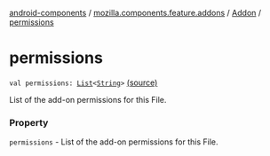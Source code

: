 [android-components](../../index.md) / [mozilla.components.feature.addons](../index.md) / [Addon](index.md) / [permissions](./permissions.md)

# permissions

`val permissions: `[`List`](https://kotlinlang.org/api/latest/jvm/stdlib/kotlin.collections/-list/index.html)`<`[`String`](https://kotlinlang.org/api/latest/jvm/stdlib/kotlin/-string/index.html)`>` [(source)](https://github.com/mozilla-mobile/android-components/blob/master/components/feature/addons/src/main/java/mozilla/components/feature/addons/Addon.kt#L44)

List of the add-on permissions for this File.

### Property

`permissions` - List of the add-on permissions for this File.